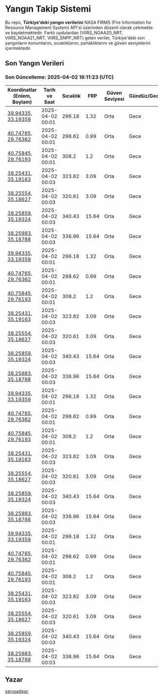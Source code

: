 # Yangın Takip Sistemi

Bu repo, **Türkiye'deki yangın verilerini** NASA FIRMS (Fire Information for Resource Management System) API'si üzerinden düzenli olarak çekmekte ve kaydetmektedir. Farklı uydulardan (VIIRS_NOAA20_NRT, VIIRS_NOAA21_NRT, VIIRS_SNPP_NRT) gelen veriler, Türkiye'deki son yangınların konumlarını, sıcaklıklarını, parlaklıklarını ve güven seviyelerini içermektedir.

## Son Yangın Verileri
### Son Güncelleme: 2025-04-02 16:11:23 (UTC)

| Koordinatlar (Enlem, Boylam) | Tarih ve Saat | Sıcaklık | FRP | Güven Seviyesi | Gündüz/Gece |
|-----------------------------|----------------|----------|-----|----------------|-------------|
| [39.94335, 33.19359](https://www.google.com/maps?q=39.94335,33.19359) | 2025-04-02 00:01 | 296.18 | 1.32 | Orta | Gece |
| [40.74765, 29.76362](https://www.google.com/maps?q=40.74765,29.76362) | 2025-04-02 00:01 | 298.62 | 0.99 | Orta | Gece |
| [40.75845, 29.76193](https://www.google.com/maps?q=40.75845,29.76193) | 2025-04-02 00:01 | 308.2 | 1.2 | Orta | Gece |
| [38.25431, 35.19163](https://www.google.com/maps?q=38.25431,35.19163) | 2025-04-02 00:03 | 323.82 | 3.09 | Orta | Gece |
| [38.25554, 35.18627](https://www.google.com/maps?q=38.25554,35.18627) | 2025-04-02 00:03 | 320.61 | 3.09 | Orta | Gece |
| [38.25859, 35.19324](https://www.google.com/maps?q=38.25859,35.19324) | 2025-04-02 00:03 | 340.43 | 15.64 | Orta | Gece |
| [38.25983, 35.18788](https://www.google.com/maps?q=38.25983,35.18788) | 2025-04-02 00:03 | 336.96 | 15.64 | Orta | Gece |
| [39.94335, 33.19359](https://www.google.com/maps?q=39.94335,33.19359) | 2025-04-02 00:01 | 296.18 | 1.32 | Orta | Gece |
| [40.74765, 29.76362](https://www.google.com/maps?q=40.74765,29.76362) | 2025-04-02 00:01 | 298.62 | 0.99 | Orta | Gece |
| [40.75845, 29.76193](https://www.google.com/maps?q=40.75845,29.76193) | 2025-04-02 00:01 | 308.2 | 1.2 | Orta | Gece |
| [38.25431, 35.19163](https://www.google.com/maps?q=38.25431,35.19163) | 2025-04-02 00:03 | 323.82 | 3.09 | Orta | Gece |
| [38.25554, 35.18627](https://www.google.com/maps?q=38.25554,35.18627) | 2025-04-02 00:03 | 320.61 | 3.09 | Orta | Gece |
| [38.25859, 35.19324](https://www.google.com/maps?q=38.25859,35.19324) | 2025-04-02 00:03 | 340.43 | 15.64 | Orta | Gece |
| [38.25983, 35.18788](https://www.google.com/maps?q=38.25983,35.18788) | 2025-04-02 00:03 | 336.96 | 15.64 | Orta | Gece |
| [39.94335, 33.19359](https://www.google.com/maps?q=39.94335,33.19359) | 2025-04-02 00:01 | 296.18 | 1.32 | Orta | Gece |
| [40.74765, 29.76362](https://www.google.com/maps?q=40.74765,29.76362) | 2025-04-02 00:01 | 298.62 | 0.99 | Orta | Gece |
| [40.75845, 29.76193](https://www.google.com/maps?q=40.75845,29.76193) | 2025-04-02 00:01 | 308.2 | 1.2 | Orta | Gece |
| [38.25431, 35.19163](https://www.google.com/maps?q=38.25431,35.19163) | 2025-04-02 00:03 | 323.82 | 3.09 | Orta | Gece |
| [38.25554, 35.18627](https://www.google.com/maps?q=38.25554,35.18627) | 2025-04-02 00:03 | 320.61 | 3.09 | Orta | Gece |
| [38.25859, 35.19324](https://www.google.com/maps?q=38.25859,35.19324) | 2025-04-02 00:03 | 340.43 | 15.64 | Orta | Gece |
| [38.25983, 35.18788](https://www.google.com/maps?q=38.25983,35.18788) | 2025-04-02 00:03 | 336.96 | 15.64 | Orta | Gece |
| [39.94335, 33.19359](https://www.google.com/maps?q=39.94335,33.19359) | 2025-04-02 00:01 | 296.18 | 1.32 | Orta | Gece |
| [40.74765, 29.76362](https://www.google.com/maps?q=40.74765,29.76362) | 2025-04-02 00:01 | 298.62 | 0.99 | Orta | Gece |
| [40.75845, 29.76193](https://www.google.com/maps?q=40.75845,29.76193) | 2025-04-02 00:01 | 308.2 | 1.2 | Orta | Gece |
| [38.25431, 35.19163](https://www.google.com/maps?q=38.25431,35.19163) | 2025-04-02 00:03 | 323.82 | 3.09 | Orta | Gece |
| [38.25554, 35.18627](https://www.google.com/maps?q=38.25554,35.18627) | 2025-04-02 00:03 | 320.61 | 3.09 | Orta | Gece |
| [38.25859, 35.19324](https://www.google.com/maps?q=38.25859,35.19324) | 2025-04-02 00:03 | 340.43 | 15.64 | Orta | Gece |
| [38.25983, 35.18788](https://www.google.com/maps?q=38.25983,35.18788) | 2025-04-02 00:03 | 336.96 | 15.64 | Orta | Gece |

## Yazar

[sarusadgac](https://x.com/sarusadgac)
